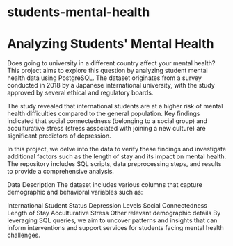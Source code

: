 # students-mental-health
# Analyzing Students' Mental Health
Does going to university in a different country affect your mental health? This project aims to explore this question by analyzing student mental health data using PostgreSQL. The dataset originates from a survey conducted in 2018 by a Japanese international university, with the study approved by several ethical and regulatory boards.

The study revealed that international students are at a higher risk of mental health difficulties compared to the general population. Key findings indicated that social connectedness (belonging to a social group) and acculturative stress (stress associated with joining a new culture) are significant predictors of depression.

In this project, we delve into the data to verify these findings and investigate additional factors such as the length of stay and its impact on mental health. The repository includes SQL scripts, data preprocessing steps, and results to provide a comprehensive analysis.

Data Description
The dataset includes various columns that capture demographic and behavioral variables such as:

International Student Status
Depression Levels
Social Connectedness
Length of Stay
Acculturative Stress
Other relevant demographic details
By leveraging SQL queries, we aim to uncover patterns and insights that can inform interventions and support services for students facing mental health challenges.
